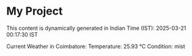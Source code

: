 # My Project

This content is dynamically generated in Indian Time (IST): 2025-03-21 00:17:30 IST


Current Weather in Coimbatore:
Temperature: 25.93 °C
Condition: mist
